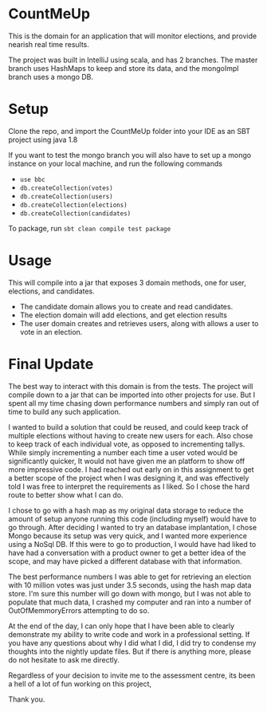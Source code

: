 # CountMeUp

This is the domain for an application that will monitor elections, and provide nearish real time results.

The project was built in IntelliJ using scala, and has 2 branches. The master branch uses HashMaps to keep and store its data, and the mongoImpl branch uses a mongo DB.

# Setup
Clone the repo, and import the CountMeUp folder into your IDE as an SBT project using java 1.8

If you want to test the mongo branch you will also have to set up a mongo instance on your local machine, and run the following commands
* `use bbc`
* `db.createCollection(votes)`
* `db.createCollection(users)`
* `db.createCollection(elections)`
* `db.createCollection(candidates)`

To package, run `sbt clean compile test package`

# Usage
This will compile into a jar that exposes 3 domain methods, one for user, elections, and candidates.
* The candidate domain allows you to create and read candidates.
* The election domain will add elections, and get election results
* The user domain creates and retrieves users, along with allows a user to vote in an election.

# Final Update
The best way to interact with this domain is from the tests. The project will compile down to a jar that can be imported into other projects for use. But I spent all my time chasing down performance numbers and simply ran out of time to build any such application.

I wanted to build a solution that could be reused, and could keep track of multiple elections without having to create new users for each. Also chose to keep track of each individual vote, as opposed to incrementing tallys. While simply incrementing a number each time a user voted would be significantly quicker, It would not have given me an platform to show off more impressive code. I had reached out early on in this assignment to get a better scope of the project when I was designing it, and was effectively told I was free to interpret the requirements as I liked. So I chose the hard route to better show what I can do.

I chose to go with a hash map as my original data storage to reduce the amount of setup anyone running this code (including myself) would have to go through. After deciding I wanted to try an database implantation, I chose Mongo because its setup was very quick, and I wanted more experience using a NoSql DB. If this were to go to production, I would have had liked to have had a conversation with a product owner to get a better idea of the scope, and may have picked a different database with that information.

The best performance numbers I was able to get for retrieving an election with 10 million votes was just under 3.5 seconds, using the hash map data store. I'm sure this number will go down with mongo, but I was not able to populate that much data, I crashed my computer and ran into a number of OutOfMemmoryErrors attempting to do so.

At the end of the day, I can only hope that I have been able to clearly demonstrate my ability to write code and work in a professional setting. If you have any questions about why I did what I did, I did try to condense my thoughts into the nightly update files. But if there is anything more, please do not hesitate to ask me directly. 

Regardless of your decision to invite me to the assessment centre, its been a hell of a lot of fun working on this project, 

Thank you. 
